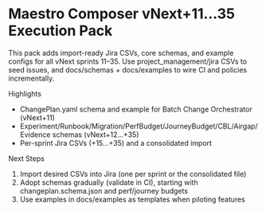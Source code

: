 # Maestro Composer vNext+11…35 Execution Pack

This pack adds import-ready Jira CSVs, core schemas, and example configs for all vNext sprints 11–35. Use project_management/jira CSVs to seed issues, and docs/schemas + docs/examples to wire CI and policies incrementally.

Highlights
- ChangePlan.yaml schema and example for Batch Change Orchestrator (vNext+11)
- Experiment/Runbook/Migration/PerfBudget/JourneyBudget/CBL/Airgap/Evidence schemas (vNext+12…+35)
- Per-sprint Jira CSVs (+15…+35) and a consolidated import

Next Steps
1) Import desired CSVs into Jira (one per sprint or the consolidated file)
2) Adopt schemas gradually (validate in CI), starting with changeplan.schema.json and perf/journey budgets
3) Use examples in docs/examples as templates when piloting features

